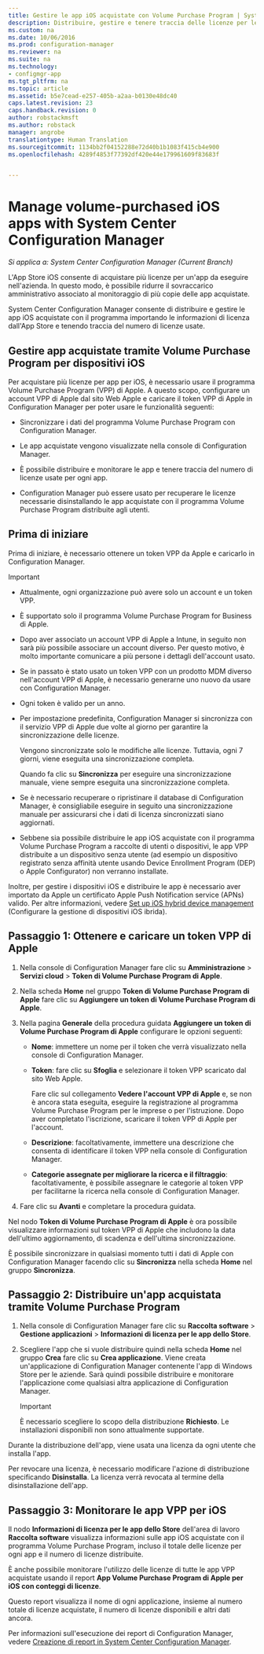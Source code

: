 ```yaml
---
title: Gestire le app iOS acquistate con Volume Purchase Program | System Center Configuration Manager
description: Distribuire, gestire e tenere traccia delle licenze per le app acquistate tramite l'App Store iOS.
ms.custom: na
ms.date: 10/06/2016
ms.prod: configuration-manager
ms.reviewer: na
ms.suite: na
ms.technology:
- configmgr-app
ms.tgt_pltfrm: na
ms.topic: article
ms.assetid: b5e7cead-e257-405b-a2aa-b0130e48dc40
caps.latest.revision: 23
caps.handback.revision: 0
author: robstackmsft
ms.author: robstack
manager: angrobe
translationtype: Human Translation
ms.sourcegitcommit: 1134bb2f04152288e72d40b1b1083f415cb4e900
ms.openlocfilehash: 4289f4853f77392df420e44e179961609f83683f


---
```

# <a name="manage-volume-purchased-ios-apps-with-system-center-configuration-manager"></a>Manage volume-purchased iOS apps with System Center Configuration Manager

*Si applica a: System Center Configuration Manager (Current Branch)*



 L'App Store iOS consente di acquistare più licenze per un'app da eseguire nell'azienda. In questo modo, è possibile ridurre il sovraccarico amministrativo associato al monitoraggio di più copie delle app acquistate.  

 System Center Configuration Manager consente di distribuire e gestire le app iOS acquistate con il programma importando le informazioni di licenza dall'App Store e tenendo traccia del numero di licenze usate.  

## <a name="manage-volume-purchased-apps-for-ios-devices"></a>Gestire app acquistate tramite Volume Purchase Program per dispositivi iOS  
 Per acquistare più licenze per app per iOS, è necessario usare il programma Volume Purchase Program (VPP) di Apple. A questo scopo, configurare un account VPP di Apple dal sito Web Apple e caricare il token VPP di Apple in Configuration Manager per poter usare le funzionalità seguenti:  

-   Sincronizzare i dati del programma Volume Purchase Program con Configuration Manager.  

-   Le app acquistate vengono visualizzate nella console di Configuration Manager.  

-   È possibile distribuire e monitorare le app e tenere traccia del numero di licenze usate per ogni app.  

-   Configuration Manager può essere usato per recuperare le licenze necessarie disinstallando le app acquistate con il programma Volume Purchase Program distribuite agli utenti.  

## <a name="before-you-start"></a>Prima di iniziare  
 Prima di iniziare, è necessario ottenere un token VPP da Apple e caricarlo in Configuration Manager.  

> [!IMPORTANT]  
>  -   Attualmente, ogni organizzazione può avere solo un account e un token VPP.  
> -   È supportato solo il programma Volume Purchase Program for Business di Apple.  
> -   Dopo aver associato un account VPP di Apple a Intune, in seguito non sarà più possibile associare un account diverso. Per questo motivo, è molto importante comunicare a più persone i dettagli dell'account usato.  
> -   Se in passato è stato usato un token VPP con un prodotto MDM diverso nell'account VPP di Apple, è necessario generarne uno nuovo da usare con Configuration Manager.  
> -   Ogni token è valido per un anno.  
> -   Per impostazione predefinita, Configuration Manager si sincronizza con il servizio VPP di Apple due volte al giorno per garantire la sincronizzazione delle licenze.  
>   
>      Vengono sincronizzate solo le modifiche alle licenze. Tuttavia, ogni 7 giorni, viene eseguita una sincronizzazione completa.  
>   
>      Quando fa clic su **Sincronizza** per eseguire una sincronizzazione manuale, viene sempre eseguita una sincronizzazione completa.  
> -   Se è necessario recuperare o ripristinare il database di Configuration Manager, è consigliabile eseguire in seguito una sincronizzazione manuale per assicurarsi che i dati di licenza sincronizzati siano aggiornati.  
> -   Sebbene sia possibile distribuire le app iOS acquistate con il programma Volume Purchase Program a raccolte di utenti o dispositivi, le app VPP distribuite a un dispositivo senza utente (ad esempio un dispositivo registrato senza affinità utente usando Device Enrollment Program (DEP) o Apple Configurator) non verranno installate.  

 Inoltre, per gestire i dispositivi iOS e distribuire le app è necessario aver importato da Apple un certificato Apple Push Notification service (APNs) valido. Per altre informazioni, vedere [Set up iOS hybrid device management](../../mdm/deploy-use/set-up-ios-hybrid-device-management.md) (Configurare la gestione di dispositivi iOS ibrida).  

## <a name="step-1---to-get-and-upload-an-apple-vpp-token"></a>Passaggio 1: Ottenere e caricare un token VPP di Apple  
  
1.  Nella console di Configuration Manager fare clic su **Amministrazione** > **Servizi cloud** > **Token di Volume Purchase Program di Apple**.   
  
3.  Nella scheda **Home** nel gruppo **Token di Volume Purchase Program di Apple** fare clic su **Aggiungere un token di Volume Purchase Program di Apple**.  

4.  Nella pagina **Generale** della procedura guidata **Aggiungere un token di Volume Purchase Program di Apple** configurare le opzioni seguenti:   

    -   **Nome**: immettere un nome per il token che verrà visualizzato nella console di Configuration Manager.  

    -   **Token**: fare clic su **Sfoglia** e selezionare il token VPP scaricato dal sito Web Apple.  

         Fare clic sul collegamento **Vedere l'account VPP di Apple** e, se non è ancora stata eseguita, eseguire la registrazione al programma Volume Purchase Program per le imprese o per l'istruzione. Dopo aver completato l'iscrizione, scaricare il token VPP di Apple per l'account.  

    -   **Descrizione**: facoltativamente, immettere una descrizione che consenta di identificare il token VPP nella console di Configuration Manager.  

    -   **Categorie assegnate per migliorare la ricerca e il filtraggio**: facoltativamente, è possibile assegnare le categorie al token VPP per facilitarne la ricerca nella console di Configuration Manager.  

5.  Fare clic su **Avanti** e completare la procedura guidata.  
  
Nel nodo **Token di Volume Purchase Program di Apple** è ora possibile visualizzare informazioni sul token VPP di Apple che includono la data dell'ultimo aggiornamento, di scadenza e dell'ultima sincronizzazione. 
  
È possibile sincronizzare in qualsiasi momento tutti i dati di Apple con Configuration Manager facendo clic su **Sincronizza** nella scheda **Home** nel gruppo **Sincronizza**.  
  
## <a name="step-2---deploy-a-volume-purchased-app"></a>Passaggio 2: Distribuire un'app acquistata tramite Volume Purchase Program  

1.  Nella console di Configuration Manager fare clic su **Raccolta software** > **Gestione applicazioni** > **Informazioni di licenza per le app dello Store**.  

3.  Scegliere l'app che si vuole distribuire quindi nella scheda **Home** nel gruppo **Crea** fare clic su **Crea applicazione**.
Viene creata un'applicazione di Configuration Manager contenente l'app di Windows Store per le aziende. Sarà quindi possibile distribuire e monitorare l'applicazione come qualsiasi altra applicazione di Configuration Manager.

    > [!IMPORTANT]  
    > È necessario scegliere lo scopo della distribuzione **Richiesto**. Le installazioni disponibili non sono attualmente supportate.

 Durante la distribuzione dell'app, viene usata una licenza da ogni utente che installa l'app.  

 Per revocare una licenza, è necessario modificare l'azione di distribuzione specificando **Disinstalla**. La licenza verrà revocata al termine della disinstallazione dell'app.  

## <a name="step-3---monitor-ios-vpp-apps"></a>Passaggio 3: Monitorare le app VPP per iOS  
 Il nodo **Informazioni di licenza per le app dello Store** dell'area di lavoro **Raccolta software** visualizza informazioni sulle app iOS acquistate con il programma Volume Purchase Program, incluso il totale delle licenze per ogni app e il numero di licenze distribuite.

 È anche possibile monitorare l'utilizzo delle licenze di tutte le app VPP acquistate usando il report **App Volume Purchase Program di Apple per iOS con conteggi di licenze**.  

 Questo report visualizza il nome di ogni applicazione, insieme al numero totale di licenze acquistate, il numero di licenze disponibili e altri dati ancora.  

 Per informazioni sull'esecuzione dei report di Configuration Manager, vedere [Creazione di report in System Center Configuration Manager](../../core/servers/manage/reporting.md).  



<!--HONumber=Nov16_HO1-->


